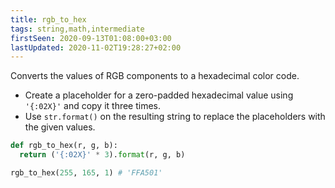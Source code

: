```yaml
---
title: rgb_to_hex
tags: string,math,intermediate
firstSeen: 2020-09-13T01:08:00+03:00
lastUpdated: 2020-11-02T19:28:27+02:00
---
```


Converts the values of RGB components to a hexadecimal color code.

- Create a placeholder for a zero-padded hexadecimal value using `'{:02X}'` and copy it three times.
- Use `str.format()` on the resulting string to replace the placeholders with the given values.

```py
def rgb_to_hex(r, g, b):
  return ('{:02X}' * 3).format(r, g, b)
```

```py
rgb_to_hex(255, 165, 1) # 'FFA501'
```
